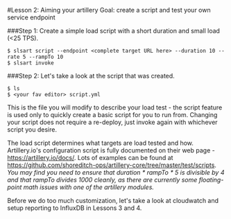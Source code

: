 #Lesson 2: Aiming your artillery
Goal: create a script and test your own service endpoint

###Step 1: Create a simple load script with a short duration and small load (<25 TPS).

```
$ slsart script --endpoint <complete target URL here> --duration 10 --rate 5 --rampTo 10
$ slsart invoke
```

###Step 2: Let's take a look at the script that was created.

```
$ ls
$ <your fav editor> script.yml
```

This is the file you will modify to describe your load test - the script feature is used only to quickly create a basic script for you to run from.  Changing your script does not require a re-deploy, just invoke again with whichever script you desire.

The load script determines what targets are load tested and how.  Artillery.io's configuration script is fully documented on their web page - https://artillery.io/docs/.  Lots of examples can be found at https://github.com/shoreditch-ops/artillery-core/tree/master/test/scripts.  *You may find you need to ensure that duration * rampTo * 5 is divisible by 4 and that rampTo divides 1000 cleanly, as there are currently some floating-point math issues with one of the artillery modules.*

Before we do too much customization, let's take a look at cloudwatch and setup reporting to InfluxDB in Lessons 3 and 4.
